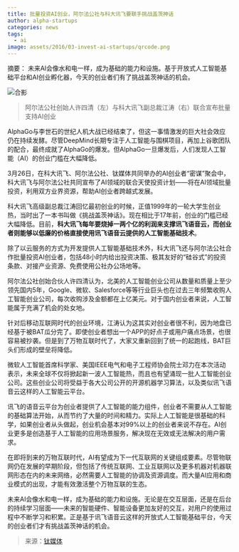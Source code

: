 ```yaml
---
title: 批量投资AI创业，阿尔法公社与科大讯飞要联手挑战盖茨神话
author: alpha-startups
categories: news
tags:
  - ai
image: assets/2016/03-invest-ai-startups/qrcode.png
---
```


摘要： 未来AI会像水和电一样，成为基础的能力和设施。基于开放式人工智能基础平台和AI创业孵化器，今天的创业者们有了挑战盖茨神话的机会。

![合影](/assets/2016/03-invest-ai-startups/alpha-startups-iflytek.jpg)

> 阿尔法公社创始人许四清（左）与科大讯飞副总裁江涛（右）联合宣布批量支持AI创业

AlphaGo与李世石的世纪人机大战已经结束了，但这一事情激发的巨大社会效应仍在持续发酵。尽管DeepMind长期专注于人工智能与围棋项目，再加上谷歌团队的配合，最终成就了AlphaGo的爆发。但AlphaGo一旦爆发后，人们发现人工智能（AI）的创业门槛在大幅降低。

3月26日，在科大讯飞、阿尔法公社、钛媒体共同举办的AI创业者“密谋”聚会中，科大讯飞与阿尔法公社共同宣布了AI领域的联合天使投资计划——将在AI领域批量投资，利用双方业界资源，帮助AI创业者跨越式发展。

科大讯飞高级副总裁江涛回忆最初创业的时候，正值1999年的一轮大学生创业热，当时出了一本书叫做《挑战盖茨神话》。现在相比于17年前，创业的门槛已经大幅降低。目前，**科大讯飞每年要烧掉一两个亿的利润来支撑讯飞语音云，而创业者则能够以低廉的价格直接使用讯飞语音云提供的人工智能基础技术**。

除了以云服务的方式为开发提供人工智能基础技术外，科大讯飞还与阿尔法公社合作批量投资AI创业者，包括48小时内给出投资决策、极其友好的“硅谷式”的投资条款、对接产业资源、免费使用公社办公场地等。

阿尔法公社创始合伙人许四清认为，北美的人工智能创业公司从数量和质量上至少领先国内5年，Google、微软、Salesforce等等行业巨头也在过去三年频繁收购人工智能创业公司，每次收购涉及金额都在上亿美元。对于国内创业者来说，人工智能属于充满了机会的处女地。

针对后移动互联网时代的创业环境，江涛认为这其实对创业者很不利，因为地盘已经基于被BAT瓜分完了。即使创业者想出一个APP的好点子或用户痛点场景，也很容易被抄袭。但是到了万物互联时代了，大家又重新回到了统一的起跑线，BAT巨头们形成的壁垒将降低。

微软人工智能首席科学家、美国IEEE电气和电子工程师协会院士邓力在本次活动表示，未来全球不仅将掀起新一波人工智能热，而且也有望涌现一批人工智能创业公司。这些创业公司将受益于各大公司公开的开源机器学习算法，以及类似讯飞语音云这样的人工智能云平台。

讯飞的语音云平台为创业者提供了人工智能的能力组件，创业者不需要从人工智能的基础算法开始，从而节约了大量的时间和精力。实际上人工智能是很基础的科学，如果创业者从头做起，创业机会基本对99%以上的创业者来说不存在。AI创业更多是创造基于人工智能的应用场景服务，解决现在无效或无法解决的用户需求。

在即将到来的万物互联时代，AI有望成为下一代互联网的关键组成要素。尽管物联网仍在发展的早期阶段，但包括了传统互联网、工业互联网以及更多机器对机器联网形态在内的未来网络，必然需要人工智能的协调及资源调度。而大量AI应用和商业模式的出现，才能有效激活整个万物互联的生态。

未来AI会像水和电一样，成为基础的能力和设施。无论是在交互层面，还是在后台的持续学习层面——未来的智能硬件、智能设备更加友好的交互，对用户的使用过程中不断学习和积累。正是基于讯飞语音云这样的开放式人工智能基础平台，今天的创业者们才有挑战盖茨神话的机会。

> 来源：[钛媒体](https://www.tmtpost.com/1664172.html)
